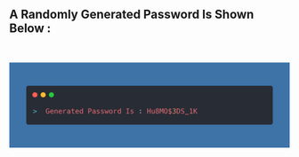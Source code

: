 ## A Randomly Generated Password Is Shown Below :
<br>
<p>
<img src="Output.png" alt="Sample Output">
</p>
